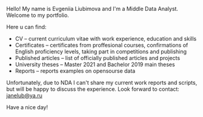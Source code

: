 Hello! My name is Evgeniia Liubimova and I'm a Middle Data Analyst. 
Welcome to my portfolio.

Here u can find:
* CV – current curriculum vitae with work experience, education and skills
* Certificates – certificates from proffesional courses, confirmations of English proficiency levels, taking part in competitions and publishing
* Published articles – list of officially published articles and projects
* University theses – Master 2021 and Bachelor 2019 main theses
* Reports – reports examples on opensourse data

Unfortunately, due to NDA I can't share my current work reports and scripts, but will be happy to discuss the experience.
Look forward to contact: janelub@ya.ru

Have a nice day!
